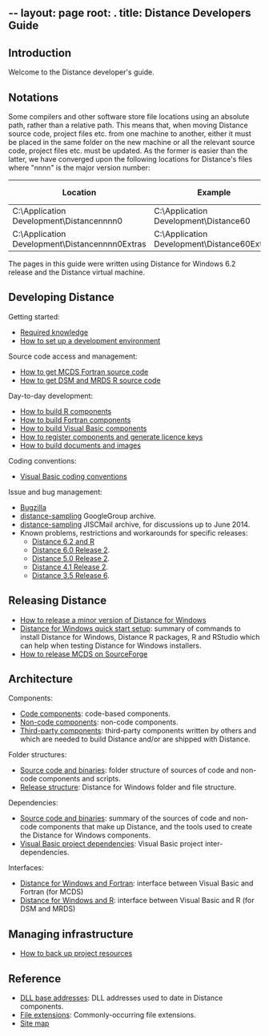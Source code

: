 --
layout: page
root: .
title: Distance Developers Guide
---

## Introduction

Welcome to the Distance developer's guide.

## Notations

Some compilers and other software store file locations using an absolute path, rather than a relative path. This means that, when moving Distance source code, project files etc. from one machine to another, either it must be placed in the same folder on the new machine or all the relevant source code, project files etc. must be updated. As the former is easier than the latter, we have converged upon the following locations for Distance's files where "nnnn" is the major version number:

| Location | Example | Short-hand in this guide |
| -------- | ------- | ------------------------ |
| C:\Application Development\Distancennnn0 | C:\Application Development\Distance60 | %BASE% |
| C:\Application Development\Distancennnn0Extras | C:\Application Development\Distance60Extras | %BASE%Extras |

The pages in this guide were written using Distance for Windows 6.2 release and the Distance virtual machine.

## Developing Distance

Getting started:

* [Required knowledge](./develop/RequiredKnowledge.html)
* [How to set up a development environment](./develop/SetUpDevelopmentEnvironment.html)

Source code access and management:

* [How to get MCDS Fortran source code](./develop/McdsSourceCode.html)
* [How to get DSM and MRDS R source code](./develop/DsmMrdsSourceCode.html)

Day-to-day development:

* [How to build R components](./develop/BuildR.html)
* [How to build Fortran components](./develop/BuildFortran.html)
* [How to build Visual Basic components](./develop/BuildVisualBasic.html)
* [How to register components and generate licence keys](./develop/RegisterGenerateLicenceKey.html)
* [How to build documents and images](./develop/BuildDocumentsImages.html)

Coding conventions:

* [Visual Basic coding conventions](./conventions/VisualBasicCodingConventions.html)

Issue and bug management:

* [Bugzilla](http://www.ruwpa.st-and.ac.uk/distance/bugzilla)
* [distance-sampling](https://groups.google.com/forum/#!forum/distance-sampling) GoogleGroup archive.
* [distance-sampling](http://www.jiscmail.ac.uk/lists/distance-sampling.html) JISCMail archive, for discussions up to June 2014.
* Known problems, restrictions and workarounds for specific releases:
  - [Distance 6.2 and R](http://distancesampling.org/Distance/old-versions/d62-r-install-details.html)
  - [Distance 6.0 Release 2](http://distancesampling.org/Distance/old-versions/d60knownproblems.html).
  - [Distance 5.0 Release 2](http://distancesampling.org/Distance/old-versions/d50knownproblems.html).
  - [Distance 4.1 Release 2](http://distancesampling.org/Distance/old-versions/d41knownproblems.html).
  - [Distance 3.5 Release 6](http://distancesampling.org/Distance/old-versions/distanceknownproblems.html).



## Releasing Distance

* [How to release a minor version of Distance for Windows](./develop/ReleaseMinor.html)
* [Distance for Windows quick start setup](./develop/QuickStartSetup.html): summary of commands to install Distance for Windows, Distance R packages, R and RStudio which can help when testing Distance for Windows installers.
* [How to release MCDS on SourceForge](./develop/ReleaseMcds.html)

## Architecture

Components:

* [Code components](./architecture/CodeComponents.html): code-based components.
* [Non-code components](./architecture/NonCodeComponents.html): non-code components.
* [Third-party components](./architecture/ThirdPartyComponents.html): third-party components written by others and which are needed to build Distance and/or are shipped with Distance.

Folder structures:

* [Source code and binaries](./architecture/SourceCodeAndBinaries.html): folder structure of sources of code and non-code components and scripts.
* [Release structure](./architecture/ReleaseStructure.html): Distance for Windows folder and file structure.

Dependencies:

* [Source code and binaries](./architecture/SourceCodeAndBinaries.html): summary of the sources of code and non-code components that make up Distance, and the tools used to create the Distance for Windows components. 
* [Visual Basic project dependencies](./architecture/VisualBasicProjectDependencies.html): Visual Basic project inter-dependencies.

Interfaces:

* [Distance for Windows and Fortran](./architecture/ArchitectureFortran.html): interface between Visual Basic and Fortran (for MCDS)
* [Distance for Windows and R](./architecture/ArchitectureR.html): interface between Visual Basic and R (for DSM and MRDS)

## Managing infrastructure

* [How to back up project resources](./develop/BackUpResources.html)

## Reference

* [DLL base addresses](./reference/DllBaseAddresses.html): DLL addresses used to date in Distance components.
* [File extensions](./reference/FileExtensions.html): Commonly-occurring file extensions.
* [Site map](./site-map.html)

